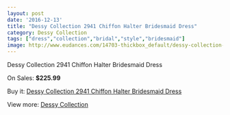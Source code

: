 ```yaml
---
layout: post
date: '2016-12-13'
title: "Dessy Collection 2941 Chiffon Halter Bridesmaid Dress"
category: Dessy Collection
tags: ["dress","collection","bridal","style","bridesmaid"]
image: http://www.eudances.com/14703-thickbox_default/dessy-collection-2941-chiffon-halter-bridesmaid-dress.jpg
---
```

Dessy Collection 2941 Chiffon Halter Bridesmaid Dress

On Sales: **$225.99**
<a href="https://www.eudances.com/en/dessy-collection/4394-dessy-collection-2941-chiffon-halter-bridesmaid-dress.html"><amp-img layout="responsive" width="600" height="600" src="//www.eudances.com/14703-thickbox_default/dessy-collection-2941-chiffon-halter-bridesmaid-dress.jpg" alt="Dessy Collection 2941 Chiffon Halter Bridesmaid Dress 0" /></a>
<a href="https://www.eudances.com/en/dessy-collection/4394-dessy-collection-2941-chiffon-halter-bridesmaid-dress.html"><amp-img layout="responsive" width="600" height="600" src="//www.eudances.com/14704-thickbox_default/dessy-collection-2941-chiffon-halter-bridesmaid-dress.jpg" alt="Dessy Collection 2941 Chiffon Halter Bridesmaid Dress 1" /></a>
<a href="https://www.eudances.com/en/dessy-collection/4394-dessy-collection-2941-chiffon-halter-bridesmaid-dress.html"><amp-img layout="responsive" width="600" height="600" src="//www.eudances.com/14705-thickbox_default/dessy-collection-2941-chiffon-halter-bridesmaid-dress.jpg" alt="Dessy Collection 2941 Chiffon Halter Bridesmaid Dress 2" /></a>
<a href="https://www.eudances.com/en/dessy-collection/4394-dessy-collection-2941-chiffon-halter-bridesmaid-dress.html"><amp-img layout="responsive" width="600" height="600" src="//www.eudances.com/14706-thickbox_default/dessy-collection-2941-chiffon-halter-bridesmaid-dress.jpg" alt="Dessy Collection 2941 Chiffon Halter Bridesmaid Dress 3" /></a>

Buy it: [Dessy Collection 2941 Chiffon Halter Bridesmaid Dress](https://www.eudances.com/en/dessy-collection/4394-dessy-collection-2941-chiffon-halter-bridesmaid-dress.html "Dessy Collection 2941 Chiffon Halter Bridesmaid Dress")

View more: [Dessy Collection](https://www.eudances.com/en/60-Dessy-Collection "Dessy Collection")